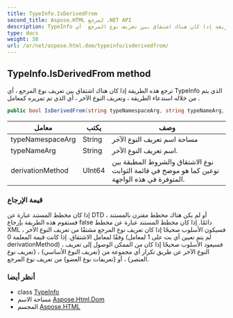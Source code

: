 ```yaml
---
title: TypeInfo.IsDerivedFrom
second_title: Aspose.HTML لمرجع .NET API
description: TypeInfo طريقة. ترجع هذه الطريقة إذا كان هناك اشتقاق بين تعريف نوع المرجع  أي TypeInfo الذي يتم من خلاله استدعاء الطريقة  وتعريف النوع الآخر  أي الذي تم تمريره كمعامل .
type: docs
weight: 30
url: /ar/net/aspose.html.dom/typeinfo/isderivedfrom/
---
```

## TypeInfo.IsDerivedFrom method

ترجع هذه الطريقة إذا كان هناك اشتقاق بين تعريف نوع المرجع ، أي TypeInfo الذي يتم من خلاله استدعاء الطريقة ، وتعريف النوع الآخر ، أي الذي تم تمريره كمعامل .

```csharp
public bool IsDerivedFrom(string typeNamespaceArg, string typeNameArg, ulong derivationMethod)
```

| معامل | يكتب | وصف |
| --- | --- | --- |
| typeNamespaceArg | String | مساحة اسم تعريف النوع الآخر |
| typeNameArg | String | اسم تعريف النوع الآخر. |
| derivationMethod | UInt64 | نوع الاشتقاق والشروط المطبقة بين نوعين كما هو موضح في قائمة الثوابت المتوفرة في هذه الواجهة. |

### قيمة الإرجاع

إذا كان مخطط المستند عبارة عن DTD أو لم يكن هناك مخطط مقترن بالمستند ، فستقوم هذه الطريقة بإرجاع false دائمًا. إذا كان مخطط المستند عبارة عن مخطط XML ، فسيكون الأسلوب صحيحًا إذا كان تعريف نوع المرجع مشتقًا من تعريف النوع الآخر وفقًا لمعامل الاشتقاق. إذا كانت قيمة المعلمة 0 (لم يتم تعيين أي بت على 1 لمعامل derivationMethod) ، فسيعود الأسلوب صحيحًا إذا كان من الممكن الوصول إلى تعريف النوع الآخر عن طريق تكرار أي مجموعة من {تعريف النوع الأساسي} ، {تعريف نوع العنصر} ، أو {تعريفات نوع العضو} من تعريف نوع المرجع.

### أنظر أيضا

* class [TypeInfo](../)
* مساحة الاسم [Aspose.Html.Dom](../../typeinfo/)
* المجسم [Aspose.HTML](../../../)


